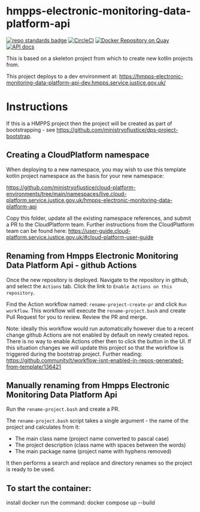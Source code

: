# hmpps-electronic-monitoring-data-platform-api
[![repo standards badge](https://img.shields.io/badge/dynamic/json?color=blue&style=flat&logo=github&label=MoJ%20Compliant&query=%24.result&url=https%3A%2F%2Foperations-engineering-reports.cloud-platform.service.justice.gov.uk%2Fapi%2Fv1%2Fcompliant_public_repositories%2Fhmpps-electronic-monitoring-data-platform-api)](https://operations-engineering-reports.cloud-platform.service.justice.gov.uk/public-github-repositories.html#hmpps-electronic-monitoring-data-platform-api "Link to report")
[![CircleCI](https://circleci.com/gh/ministryofjustice/hmpps-electronic-monitoring-data-platform-api/tree/main.svg?style=svg)](https://circleci.com/gh/ministryofjustice/hmpps-electronic-monitoring-data-platform-api)
[![Docker Repository on Quay](https://quay.io/repository/hmpps/hmpps-electronic-monitoring-data-platform-api/status "Docker Repository on Quay")](https://quay.io/repository/hmpps/hmpps-electronic-monitoring-data-platform-api)
[![API docs](https://img.shields.io/badge/API_docs_-view-85EA2D.svg?logo=swagger)](https://hmpps-electronic-monitoring-data-platform-api-dev.hmpps.service.justice.gov.uk/webjars/swagger-ui/index.html?configUrl=/v3/api-docs)

This is based on a skeleton project from which to create new kotlin projects from.

This project deploys to a dev environment at: https://hmpps-electronic-monitoring-data-platform-api-dev.hmpps.service.justice.gov.uk/

# Instructions

If this is a HMPPS project then the project will be created as part of bootstrapping - 
see https://github.com/ministryofjustice/dps-project-bootstrap.

## Creating a CloudPlatform namespace

When deploying to a new namespace, you may wish to use this template kotlin project namespace as the basis for your new namespace:

<https://github.com/ministryofjustice/cloud-platform-environments/tree/main/namespaces/live.cloud-platform.service.justice.gov.uk/hmpps-electronic-monitoring-data-platform-api>

Copy this folder, update all the existing namespace references, and submit a PR to the CloudPlatform team. Further instructions from the CloudPlatform team can be found here: <https://user-guide.cloud-platform.service.justice.gov.uk/#cloud-platform-user-guide>

## Renaming from Hmpps Electronic Monitoring Data Platform Api - github Actions

Once the new repository is deployed. Navigate to the repository in github, and select the `Actions` tab.
Click the link to `Enable Actions on this repository`.

Find the Action workflow named: `rename-project-create-pr` and click `Run workflow`.  This workflow will
execute the `rename-project.bash` and create Pull Request for you to review.  Review the PR and merge.

Note: ideally this workflow would run automatically however due to a recent change github Actions are not
enabled by default on newly created repos. There is no way to enable Actions other then to click the button in the UI.
If this situation changes we will update this project so that the workflow is triggered during the bootstrap project.
Further reading: <https://github.community/t/workflow-isnt-enabled-in-repos-generated-from-template/136421>

## Manually renaming from Hmpps Electronic Monitoring Data Platform Api

Run the `rename-project.bash` and create a PR.

The `rename-project.bash` script takes a single argument - the name of the project and calculates from it:
* The main class name (project name converted to pascal case) 
* The project description (class name with spaces between the words)
* The main package name (project name with hyphens removed)

It then performs a search and replace and directory renames so the project is ready to be used.


## To start the container:
install docker
run the command:
docker compose up --build  



